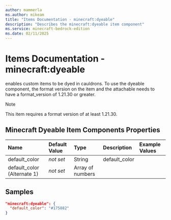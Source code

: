 ```yaml
---
author: mammerla
ms.author: mikeam
title: "Items Documentation - minecraft:dyeable"
description: "Describes the minecraft:dyeable item component"
ms.service: minecraft-bedrock-edition
ms.date: 02/11/2025 
---
```


# Items Documentation - minecraft:dyeable

enables custom items to be dyed in cauldrons. To use the dyeable component, the format version on the item and the attachable needs to have a format_version of 1.21.30 or greater.

> [!Note]
> This item requires a format version of at least 1.21.30.


## Minecraft Dyeable Item Components Properties

|Name       |Default Value |Type |Description |Example Values |
|:----------|:-------------|:----|:-----------|:------------- |
| default_color | *not set* | String | default_color |  | 
| default_color (Alternate 1) | *not set* | Array of numbers |  |  | 

## Samples


```json
"minecraft:dyeable": {
  "default_color": "#175882"
}
```
